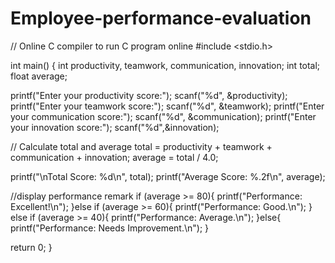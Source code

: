 # Employee-performance-evaluation
// Online C compiler to run C program online
#include <stdio.h>

int main() {
    int productivity, teamwork, communication, innovation;
    int total;
    float average;

printf("Enter your productivity score:");
scanf("%d", &productivity);
printf("Enter your teamwork score:");
scanf("%d", &teamwork);
printf("Enter your communication score:");
scanf("%d", &communication);
printf("Enter your innovation score:");
scanf("%d",&innovation);

  // Calculate total and average
    total = productivity + teamwork + communication + innovation;
    average = total / 4.0;

  printf("\nTotal Score: %d\n", total);
    printf("Average Score: %.2f\n", average);

  //display performance remark
    if (average >= 80){
        printf("Performance: Excellent!\n");
    }else if (average >= 60){
        printf("Performance: Good.\n");
   } else if (average >= 40){
        printf("Performance: Average.\n");
    }else{
        printf("Performance: Needs Improvement.\n");
}



return 0;
}
